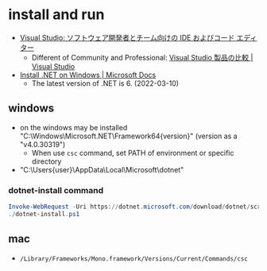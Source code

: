 # install and run

- [Visual Studio: ソフトウェア開発者とチーム向けの IDE およびコード エディター](https://visualstudio.microsoft.com/ja/)
  - Different of Community and Professional: [Visual Studio 製品の比較 \| Visual Studio](https://visualstudio.microsoft.com/ja/vs/compare/)
- [Install \.NET on Windows \| Microsoft Docs](https://docs.microsoft.com/en-us/dotnet/core/install/windows?tabs=net60)
  - The latest version of .NET is 6. (2022-03-10)

## windows

- on the windows may be installed "C:\Windows\Microsoft.NET\Framework64\{version}" (version as a "v4.0.30319")
  - When use `csc` command, set PATH of environment or specific directory
- "C:\Users\{user}\AppData\Local\Microsoft\dotnet"

### dotnet-install command

```ps1
Invoke-WebRequest -Uri https://dotnet.microsoft.com/download/dotnet/scripts/v1/dotnet-install.ps1 -OutFile dotnet-install.ps1
./dotnet-install.ps1
```

## mac

- `/Library/Frameworks/Mono.framework/Versions/Current/Commands/csc`
